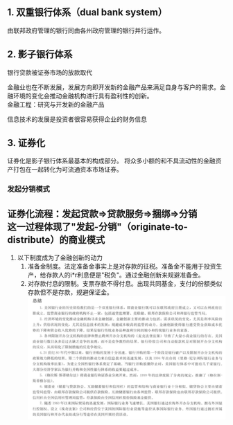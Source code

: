 ## 1. 双重银行体系（dual bank system）  
由联邦政府管理的银行同由各州政府管理的银行并行运作。  
## 2. 影子银行体系  
银行贷款被证券市场的放款取代  

金融业也在不断发展，发展方向即开发新的金融产品来满足自身与客户的需求。金融环境的变化会推动金融机构进行具有盈利性的创新。  
金融工程：研究与开发新的金融产品  
  
信息技术的发展是投资者很容易获得企业的财务信息  
## 3. 证券化  
证券化是影子银行体系最基本的构成部分。
将众多小额的和不具流动性的金融资产打包在一起转化为可流通资本市场证券。    
### 发起分销模式
证券化流程：发起贷款=>贷款服务=>捆绑=>分销  
这一过程体现了"发起-分销"（originate-to-distribute）的商业模式  
--------  
1. 以下制度成为了金融创新的动力  
   1. 准备金制度。法定准备金事实上是对存款的征税。准备金不能用于投资生产，给存款人的i*r利息便是"税负"。通过金融创新来规避准备金。  
   2. 对存款付息的限制。支票存款不得付息。出现共同基金，支付的份额类似存款但不是存款，规避保证金。  
![](../1.png)

